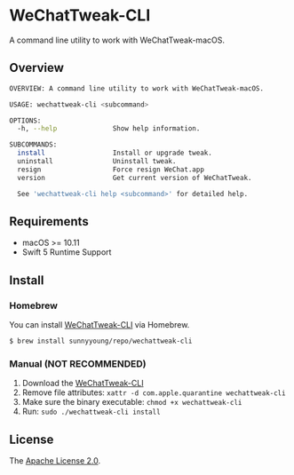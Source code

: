 # WeChatTweak-CLI

A command line utility to work with WeChatTweak-macOS.

## Overview

```bash
OVERVIEW: A command line utility to work with WeChatTweak-macOS.

USAGE: wechattweak-cli <subcommand>

OPTIONS:
  -h, --help              Show help information.

SUBCOMMANDS:
  install                 Install or upgrade tweak.
  uninstall               Uninstall tweak.
  resign                  Force resign WeChat.app
  version                 Get current version of WeChatTweak.

  See 'wechattweak-cli help <subcommand>' for detailed help.
```

## Requirements

- macOS >= 10.11
- Swift 5 Runtime Support

## Install

### Homebrew

You can install [WeChatTweak-CLI](https://github.com/g00g1e/WeChatTweak-CLI) via Homebrew.

```bash
$ brew install sunnyyoung/repo/wechattweak-cli
```

### Manual (**NOT RECOMMENDED**)

1. Download the [WeChatTweak-CLI](https://github.com/g00g1e/WeChatTweak-CLI/releases/latest/download/wechattweak-cli)
2. Remove file attributes: `xattr -d com.apple.quarantine wechattweak-cli`
3. Make sure the binary executable: `chmod +x wechattweak-cli`
4. Run: `sudo ./wechattweak-cli install`

## License

The [Apache License 2.0](LICENSE).
